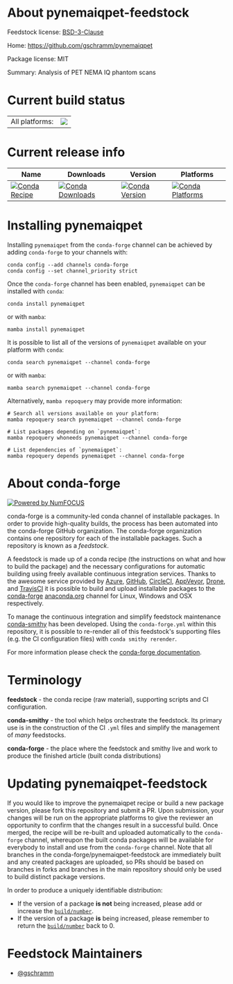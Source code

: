 About pynemaiqpet-feedstock
===========================

Feedstock license: [BSD-3-Clause](https://github.com/conda-forge/pynemaiqpet-feedstock/blob/main/LICENSE.txt)

Home: https://github.com/gschramm/pynemaiqpet

Package license: MIT

Summary: Analysis of PET NEMA IQ phantom scans

Current build status
====================


<table><tr><td>All platforms:</td>
    <td>
      <a href="https://dev.azure.com/conda-forge/feedstock-builds/_build/latest?definitionId=24138&branchName=main">
        <img src="https://dev.azure.com/conda-forge/feedstock-builds/_apis/build/status/pynemaiqpet-feedstock?branchName=main">
      </a>
    </td>
  </tr>
</table>

Current release info
====================

| Name | Downloads | Version | Platforms |
| --- | --- | --- | --- |
| [![Conda Recipe](https://img.shields.io/badge/recipe-pynemaiqpet-green.svg)](https://anaconda.org/conda-forge/pynemaiqpet) | [![Conda Downloads](https://img.shields.io/conda/dn/conda-forge/pynemaiqpet.svg)](https://anaconda.org/conda-forge/pynemaiqpet) | [![Conda Version](https://img.shields.io/conda/vn/conda-forge/pynemaiqpet.svg)](https://anaconda.org/conda-forge/pynemaiqpet) | [![Conda Platforms](https://img.shields.io/conda/pn/conda-forge/pynemaiqpet.svg)](https://anaconda.org/conda-forge/pynemaiqpet) |

Installing pynemaiqpet
======================

Installing `pynemaiqpet` from the `conda-forge` channel can be achieved by adding `conda-forge` to your channels with:

```
conda config --add channels conda-forge
conda config --set channel_priority strict
```

Once the `conda-forge` channel has been enabled, `pynemaiqpet` can be installed with `conda`:

```
conda install pynemaiqpet
```

or with `mamba`:

```
mamba install pynemaiqpet
```

It is possible to list all of the versions of `pynemaiqpet` available on your platform with `conda`:

```
conda search pynemaiqpet --channel conda-forge
```

or with `mamba`:

```
mamba search pynemaiqpet --channel conda-forge
```

Alternatively, `mamba repoquery` may provide more information:

```
# Search all versions available on your platform:
mamba repoquery search pynemaiqpet --channel conda-forge

# List packages depending on `pynemaiqpet`:
mamba repoquery whoneeds pynemaiqpet --channel conda-forge

# List dependencies of `pynemaiqpet`:
mamba repoquery depends pynemaiqpet --channel conda-forge
```


About conda-forge
=================

[![Powered by
NumFOCUS](https://img.shields.io/badge/powered%20by-NumFOCUS-orange.svg?style=flat&colorA=E1523D&colorB=007D8A)](https://numfocus.org)

conda-forge is a community-led conda channel of installable packages.
In order to provide high-quality builds, the process has been automated into the
conda-forge GitHub organization. The conda-forge organization contains one repository
for each of the installable packages. Such a repository is known as a *feedstock*.

A feedstock is made up of a conda recipe (the instructions on what and how to build
the package) and the necessary configurations for automatic building using freely
available continuous integration services. Thanks to the awesome service provided by
[Azure](https://azure.microsoft.com/en-us/services/devops/), [GitHub](https://github.com/),
[CircleCI](https://circleci.com/), [AppVeyor](https://www.appveyor.com/),
[Drone](https://cloud.drone.io/welcome), and [TravisCI](https://travis-ci.com/)
it is possible to build and upload installable packages to the
[conda-forge](https://anaconda.org/conda-forge) [anaconda.org](https://anaconda.org/)
channel for Linux, Windows and OSX respectively.

To manage the continuous integration and simplify feedstock maintenance
[conda-smithy](https://github.com/conda-forge/conda-smithy) has been developed.
Using the ``conda-forge.yml`` within this repository, it is possible to re-render all of
this feedstock's supporting files (e.g. the CI configuration files) with ``conda smithy rerender``.

For more information please check the [conda-forge documentation](https://conda-forge.org/docs/).

Terminology
===========

**feedstock** - the conda recipe (raw material), supporting scripts and CI configuration.

**conda-smithy** - the tool which helps orchestrate the feedstock.
                   Its primary use is in the construction of the CI ``.yml`` files
                   and simplify the management of *many* feedstocks.

**conda-forge** - the place where the feedstock and smithy live and work to
                  produce the finished article (built conda distributions)


Updating pynemaiqpet-feedstock
==============================

If you would like to improve the pynemaiqpet recipe or build a new
package version, please fork this repository and submit a PR. Upon submission,
your changes will be run on the appropriate platforms to give the reviewer an
opportunity to confirm that the changes result in a successful build. Once
merged, the recipe will be re-built and uploaded automatically to the
`conda-forge` channel, whereupon the built conda packages will be available for
everybody to install and use from the `conda-forge` channel.
Note that all branches in the conda-forge/pynemaiqpet-feedstock are
immediately built and any created packages are uploaded, so PRs should be based
on branches in forks and branches in the main repository should only be used to
build distinct package versions.

In order to produce a uniquely identifiable distribution:
 * If the version of a package **is not** being increased, please add or increase
   the [``build/number``](https://docs.conda.io/projects/conda-build/en/latest/resources/define-metadata.html#build-number-and-string).
 * If the version of a package **is** being increased, please remember to return
   the [``build/number``](https://docs.conda.io/projects/conda-build/en/latest/resources/define-metadata.html#build-number-and-string)
   back to 0.

Feedstock Maintainers
=====================

* [@gschramm](https://github.com/gschramm/)

